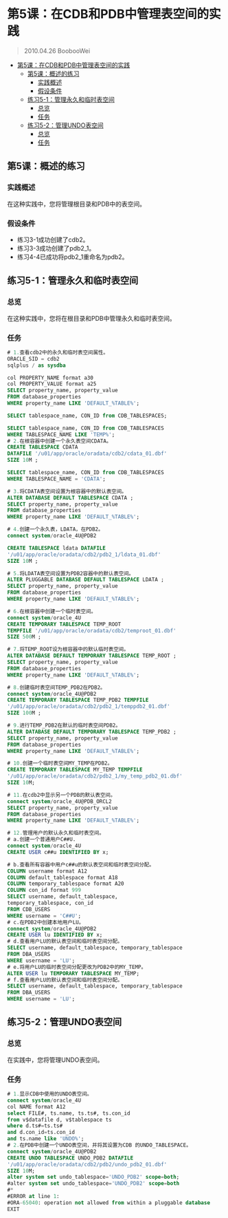 # 第5课：在CDB和PDB中管理表空间的实践

> 2010.04.26 BoobooWei

<!-- MDTOC maxdepth:6 firsth1:1 numbering:0 flatten:0 bullets:1 updateOnSave:1 -->

- [第5课：在CDB和PDB中管理表空间的实践](#第5课：在cdb和pdb中管理表空间的实践)   
   - [第5课：概述的练习](#第5课：概述的练习)   
      - [实践概述](#实践概述)   
      - [假设条件](#假设条件)   
   - [练习5-1：管理永久和临时表空间](#练习5-1：管理永久和临时表空间)   
      - [总览](#总览)   
      - [任务](#任务)   
   - [练习5-2：管理UNDO表空间](#练习5-2：管理undo表空间)   
      - [总览](#总览)   
      - [任务](#任务)   

<!-- /MDTOC -->

## 第5课：概述的练习

### 实践概述

在这种实践中，您将管理根目录和PDB中的表空间。

### 假设条件

* 练习3-1成功创建了cdb2。
* 练习3-3成功创建了pdb2_1。
* 练习4-4已成功将pdb2_1重命名为pdb2。


## 练习5-1：管理永久和临时表空间

### 总览

在这种实践中，您将在根目录和PDB中管理永久和临时表空间。

### 任务

```sql
# 1.查看cdb2中的永久和临时表空间属性。
ORACLE_SID = cdb2
sqlplus / as sysdba

col PROPERTY_NAME format a30
col PROPERTY_VALUE format a25
SELECT property_name, property_value
FROM database_properties
WHERE property_name LIKE 'DEFAULT_%TABLE%';

SELECT tablespace_name, CON_ID from CDB_TABLESPACES;

SELECT tablespace_name, CON_ID from CDB_TABLESPACES
WHERE TABLESPACE_NAME LIKE 'TEMP%';
# 2.在根容器中创建一个永久表空间CDATA。
CREATE TABLESPACE CDATA
DATAFILE '/u01/app/oracle/oradata/cdb2/cdata_01.dbf'
SIZE 10M ;

SELECT tablespace_name, CON_ID from CDB_TABLESPACES
WHERE TABLESPACE_NAME = 'CDATA';

# 3.将CDATA表空间设置为根容器中的默认表空间。
ALTER DATABASE DEFAULT TABLESPACE CDATA ;
SELECT property_name, property_value
FROM database_properties
WHERE property_name LIKE 'DEFAULT_%TABLE%';

# 4.创建一个永久表，LDATA，在PDB2。
connect system/oracle_4U@PDB2

CREATE TABLESPACE ldata DATAFILE
'/u01/app/oracle/oradata/cdb2/pdb2_1/ldata_01.dbf'
SIZE 10M ;

# 5.将LDATA表空间设置为PDB2容器中的默认表空间。
ALTER PLUGGABLE DATABASE DEFAULT TABLESPACE LDATA ;
SELECT property_name, property_value
FROM database_properties
WHERE property_name LIKE 'DEFAULT_%TABLE%';

# 6.在根容器中创建一个临时表空间。
connect system/oracle_4U
CREATE TEMPORARY TABLESPACE TEMP_ROOT
TEMPFILE '/u01/app/oracle/oradata/cdb2/temproot_01.dbf'
SIZE 500M ;

# 7.将TEMP_ROOT设为根容器中的默认临时表空间。
ALTER DATABASE DEFAULT TEMPORARY TABLESPACE TEMP_ROOT ;
SELECT property_name, property_value
FROM database_properties
WHERE property_name LIKE 'DEFAULT_%TABLE%';

# 8.创建临时表空间TEMP_PDB2在PDB2。
connect system/oracle_4U@PDB2
CREATE TEMPORARY TABLESPACE TEMP_PDB2 TEMPFILE
'/u01/app/oracle/oradata/cdb2/pdb2_1/temppdb2_01.dbf'
SIZE 100M ;

# 9.进行TEMP_PDB2在默认的临时表空间PDB2。
ALTER DATABASE DEFAULT TEMPORARY TABLESPACE TEMP_PDB2 ;
SELECT property_name, property_value
FROM database_properties
WHERE property_name LIKE 'DEFAULT_%TABLE%';

# 10.创建一个临时表空间MY_TEMP在PDB2。
CREATE TEMPORARY TABLESPACE MY_TEMP TEMPFILE
'/u01/app/oracle/oradata/cdb2/pdb2_1/my_temp_pdb2_01.dbf'
SIZE 10M;

# 11.在cdb2中显示另一个PDB的默认表空间。
connect system/oracle_4U@PDB_ORCL2
SELECT property_name, property_value
FROM database_properties
WHERE property_name LIKE 'DEFAULT_%TABLE%';

# 12.管理用户的默认永久和临时表空间。
# a.创建一个普通用户C##U.
connect system/oracle_4U
CREATE USER c##u IDENTIFIED BY x;

# b.查看所有容器中用户c##u的默认表空间和临时表空间分配。
COLUMN username format A12
COLUMN default_tablespace format A18
COLUMN temporary_tablespace format A20
COLUMN con_id format 999
SELECT username, default_tablespace,
temporary_tablespace, con_id
FROM CDB_USERS
WHERE username = 'C##U';
# c.在PDB2中创建本地用户LU。
connect system/oracle_4U@PDB2
CREATE USER lu IDENTIFIED BY x;
# d.查看用户LU的默认表空间和临时表空间分配。
SELECT username, default_tablespace, temporary_tablespace
FROM DBA_USERS
WHERE username = 'LU';
# e.将用户LU的临时表空间分配更改为PDB2中的MY_TEMP。
ALTER USER lu TEMPORARY TABLESPACE MY_TEMP;
# f.查看用户LU的默认表空间和临时表空间分配。
SELECT username, default_tablespace, temporary_tablespace
FROM DBA_USERS
WHERE username = 'LU';
```

## 练习5-2：管理UNDO表空间
### 总览

在实践中，您将管理UNDO表空间。

### 任务

```SQL
# 1.显示CDB中使用的UNDO表空间。
connect system/oracle_4U
col NAME format A12
select FILE#, ts.name, ts.ts#, ts.con_id
from v$datafile d, v$tablespace ts
where d.ts#=ts.ts#
and d.con_id=ts.con_id
and ts.name like 'UNDO%';
# 2.在PDB中创建一个UNDO表空间，并将其设置为CDB 的UNDO_TABLESPACE。
connect system/oracle_4U@PDB2
CREATE UNDO TABLESPACE UNDO_PDB2 DATAFILE
'/u01/app/oracle/oradata/cdb2/pdb2/undo_pdb2_01.dbf'
SIZE 10M;
alter system set undo_tablespace='UNDO_PDB2' scope=both;
#alter system set undo_tablespace='UNDO_PDB2' scope=both
#*
#ERROR at line 1:
#ORA-65040: operation not allowed from within a pluggable database
EXIT
```
